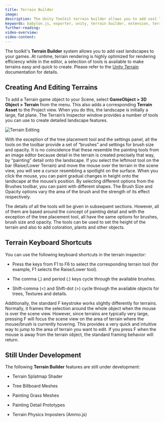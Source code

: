 ```yaml
---
title: Terrain Builder
image:
description: The Unity Toolkit terrain builder allows you to add vast landscapes to your games.
keywords: babylon.js, exporter, unity, terrain builder, extension, terrain
further-reading:
video-overview:
video-content:
---
```


The toolkit's **Terrain Builder** system allows you to add vast landscapes to your games. At runtime, terrain rendering is highly optimized for rendering efficiency while in the editor, a selection of tools is available to make terrains easy and quick to create. Please refer to the [Unity Terrain](https://docs.unity3d.com/Manual/script-Terrain.html) documentation for details.

## Creating And Editing Terrains

To add a Terrain game object to your Scene, select **GameObject > 3D Object > Terrain** from the menu. This also adds a corresponding **Terrain Asset** to the Project view. When you do this, the landscape is initially a large, flat plane. The Terrain’s Inspector window provides a number of tools you can use to create detailed landscape features.

![Terrain Editing](https://docs.unity3d.com/uploads/Main/1.1-TerrainInspector.png)

With the exception of the tree placement tool and the settings panel, all the tools on the toolbar provide a set of “brushes” and settings for brush size and opacity. It is no coincidence that these resemble the painting tools from an image editor because detail in the terrain is created precisely that way, by “painting” detail onto the landscape. If you select the leftmost tool on the bar (Raise/Lower Terrain) and move the mouse over the terrain in the scene view, you will see a cursor resembling a spotlight on the surface. When you click the mouse, you can paint gradual changes in height onto the landscape at the mouse’s position. By selecting different options from the Brushes toolbar, you can paint with different shapes. The Brush Size and Opacity options vary the area of the brush and the strength of its effect respectively.

The details of all the tools will be given in subsequent sections. However, all of them are based around the concept of painting detail and with the exception of the tree placement tool, all have the same options for brushes, brush size and opacity. The tools can be used to set the height of the terrain and also to add coloration, plants and other objects.

## Terrain Keyboard Shortcuts

You can use the following keyboard shortcuts in the terrain inspector:

- Press the keys from F1 to F6 to select the corresponding terrain tool (for example, F1 selects the Raise/Lower tool).

- The comma (,) and period (.) keys cycle through the available brushes.

- Shift-comma (&lt;) and Shift-dot (>) cycle through the available objects for trees, Textures and details.

Additionally, the standard F keystroke works slightly differently for terrains. Normally, it frames the selection around the whole object when the mouse is over the scene view. However, since terrains are typically very large, pressing F will focus the scene view on the area of terrain where the mouse/brush is currently hovering. This provides a very quick and intuitive way to jump to the area of terrain you want to edit. If you press F when the mouse is away from the terrain object, the standard framing behavior will return.

## Still Under Development

The following **Terrain Builder** features are still under development:

- Terrain Splatmap Shader

- Tree Billboard Meshes

- Painting Grass Meshes

- Painting Detail Prototypes

- Terrain Physics Imposters (Ammo.js)
